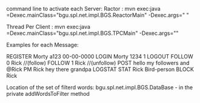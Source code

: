 command line to activate each Server:
Ractor : mvn exec:java =Dexec.mainClass="bgu.spl.net.impl.BGS.ReactorMain" -Dexec.args="<port> <Num of threads>"
  
Thread Per Client :  mvn exec:java =Dexec.mainClass="bgu.spl.net.impl.BGS.TPCMain" -Dexec.args="<port>"

Examples for each Message:

REGISTER Morty a123 00-00-0000
LOGIN Morty 1234 1
LOGOUT
FOLLOW 0 Rick //(follow)
FOLLOW 1 Rick //(unfollow)
POST hello my followers and @Rick
PM Rick hey there grandpa
LOGSTAT
STAT Rick Bird-person
BLOCK Rick

Location of the set of filterd words:
bgu.spl.net.impl.BGS.DataBase - in the private addWordsToFilter method
